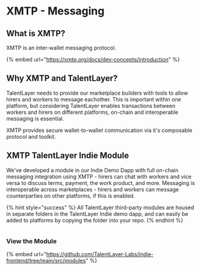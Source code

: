 # XMTP - Messaging

## What is XMTP?

XMTP is an inter-wallet messaging protocol.

{% embed url="https://xmtp.org/docs/dev-concepts/introduction" %}

## Why XMTP and TalentLayer?

TalentLayer needs to provide our marketplace builders with tools to allow hirers and workers to message eachother. This is important within one platform, but considering TalentLayer enables transactions between workers and hirers on different platforms, on-chain and interoperable messaging is essential.&#x20;

XMTP provides secure wallet-to-wallet communication via it's composable protocol and toolkit.&#x20;

## XMTP TalentLayer Indie Module

We've developed a module in our Indie Demo Dapp with full on-chain messaging integration using XMTP - hirers can chat with workers and vice versa to discuss terms, payment, the work product, and more. Messaging is interoperable across marketplaces - hirers and workers can message counterparties on other platforms, if this is enabled.

{% hint style="success" %}
All TalentLayer third-party modules are housed in separate folders in the TalentLayer Indie demo dapp, and can easily be added to platforms by copying the folder into your repo.&#x20;
{% endhint %}

<figure><img src="../../../.gitbook/assets/Screen Shot 2023-05-07 at 10.45.19 AM.png" alt=""><figcaption></figcaption></figure>

### View the Module

{% embed url="https://github.com/TalentLayer-Labs/indie-frontend/tree/main/src/modules" %}
